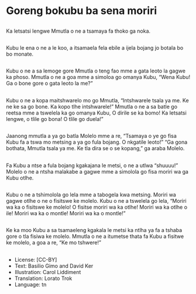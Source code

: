 # Goreng bokubu ba sena moriri

##
Ka letsatsi lengwe Mmutla o ne
a tsamaya fa thoko ga noka.

##
Kubu le ena o ne a le koo, a
itsamaela fela ebile a ijela
bojang jo botala bo bo monate.

##
Kubu o ne a sa lemoge gore
Mmutla o teng fao mme a gata
leoto la gagwe ka phoso.
Mmutla o ne a goa mme a
simoloa go omanya Kubu,
“Wena Kubu! Ga o bone gore o
gata leoto la me?”

##
Kubu o ne a kopa maitshwarelo
mo go Mmutla, “Intshwarele
tsala ya me. Ke ne ke sa go
bone. Ka kopo tlhe
intshwarele!”
Mmutla o ne a sa batle go
reetsa mme a tswelela ka go
omanya Kubu, O dirile se ka
bomo! Ka letsatsi lengwe, o tlile
go bona! O tlile go duela!”

##
Jaanong mmutla a ya go batla Molelo mme a re, “Tsamaya o ye go fisa Kubu fa a
tswa mo metsing a ya go fula bojang. O nkgatile leoto!”
“Ga gona bothata, Mmutla tsala ya me. Ke tla dira se o se kopang,” ga araba
Molelo.

##
Fa Kubu a ntse a fula bojang
kgakajana le metsi, o ne a utlwa
“shuuuu!” Molelo o ne a ntsha
malakabe a gagwe mme a
simolola go fisa moriri wa ga
Kubu otlhe.

##
Kubu o ne a tshimolola go lela
mme a tabogela kwa metsing.
Moriri wa gagwe otlhe o ne o
fisitswe ke molelo.
Kubu o ne a tswelela go lela,
“Moriri wa ka o fisitswe ke
molelo! O fisitse moriri wa ka
otlhe! Moriri wa ka otlhe o ile!
Moriri wa ka o montle! Moriri wa
ka o montle!”

##
Ke ka moo Kubu a sa tsamaeleng kgakala le metsi ka ntlha ya fa a tshaba gore o
tla fisiwa ke molelo.
Mmutla o ne a itumetse thata fa Kubu a fisitwe ke molelo, a goa a re, “Ke mo
tshwere!”

##
* License: [CC-BY]
* Text: Basilio Gimo and David Ker
* Illustration: Carol Liddiment
* Translation: Lorato Trok
* Language: tn
